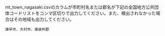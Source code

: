 mt_town_nagasaki.csvのカラムが市町村名または郡名が下記の全国地方公共団体コードリストをコンマ区切りで出力してください。また、検出されなかった場合はその地域も出力してください。

```
諌早市、大村市、東彼杵郡
```